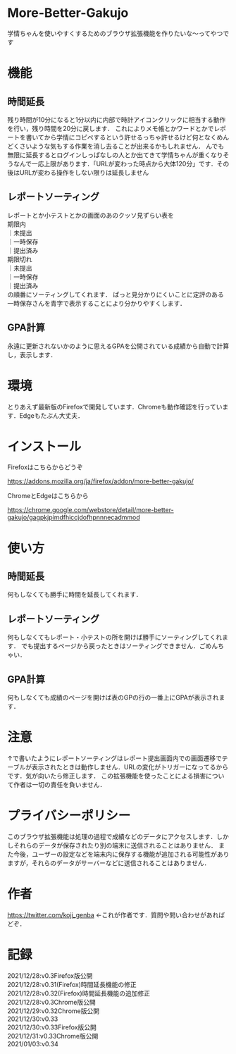 # More-Better-Gakujo

学情ちゃんを使いやすくするためのブラウザ拡張機能を作りたいな～ってやつです

# 機能

## 時間延長
残り時間が10分になると1分以内に内部で時計アイコンクリックに相当する動作を行い，残り時間を20分に戻します．
これによりメモ帳とかワードとかでレポートを書いてから学情にコピペするという許せるっちゃ許せるけど何となくめんどくさいような気もする作業を消し去ることが出来るかもしれません．
んでも無限に延長するとログインしっぱなしの人とか出てきて学情ちゃんが重くなりそうなんで一応上限があります．「URLが変わった時点から大体120分」です．その後はURLが変わる操作をしない限りは延長しません

## レポートソーティング
レポートとか小テストとかの画面のあのクッソ見ずらい表を  
期限内  
｜未提出  
｜一時保存  
｜提出済み  
期限切れ  
｜未提出  
｜一時保存  
｜提出済み  
の順番にソーティングしてくれます．
ぱっと見分かりにくいことに定評のある一時保存さんを青字で表示することにより分かりやすくします．

## GPA計算
永遠に更新されないかのように思えるGPAを公開されている成績から自動で計算し，表示します．

# 環境
とりあえず最新版のFirefoxで開発しています．Chromeも動作確認を行っています．Edgeもたぶん大丈夫．

# インストール
Firefoxはこちらからどうぞ

https://addons.mozilla.org/ja/firefox/addon/more-better-gakujo/

ChromeとEdgeはこちらから

https://chrome.google.com/webstore/detail/more-better-gakujo/gagpkjpimdfhiccjdofhpnnnecadmmod

# 使い方

## 時間延長
何もしなくても勝手に時間を延長してくれます．

## レポートソーティング
何もしなくてもレポート・小テストの所を開けば勝手にソーティングしてくれます．
でも提出するページから戻ったときはソーティングできません．ごめんちゃい．

## GPA計算
何もしなくても成績のページを開けば表のGPの行の一番上にGPAが表示されます．

# 注意
↑で書いたようにレポートソーティングはレポート提出画面内での画面遷移でテーブルが表示されたときは動作しません．URLの変化がトリガーになってるからです．気が向いたら修正します．
この拡張機能を使ったことによる損害について作者は一切の責任を負いません．

# プライバシーポリシー
このブラウザ拡張機能は処理の過程で成績などのデータにアクセスします．しかしそれらのデータが保存されたり別の端末に送信されることはありません．
また今後，ユーザーの設定などを端末内に保存する機能が追加される可能性がありますが，それらのデータがサーバーなどに送信されることはありません．


# 作者
https://twitter.com/koji_genba ←これが作者です．質問や問い合わせがあればどぞ．

# 記録
2021/12/28:v0.3Firefox版公開  
2021/12/28:v0.31(Firefox)時間延長機能の修正  
2021/12/28:v0.32(Firefox)時間延長機能の追加修正  
2021/12/28:v0.3Chrome版公開  
2021/12/29:v0.32Chrome版公開  
2021/12/30:v0.33  
2021/12/30:v0.33Firefox版公開  
2021/12/31:v0.33Chrome版公開  
2021/01/03:v0.34  
